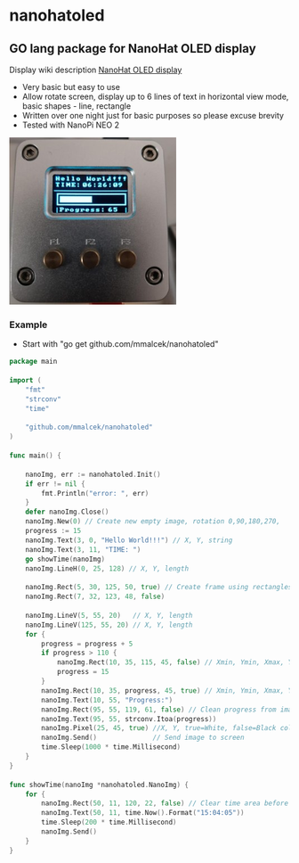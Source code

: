 # nanohatoled

## GO lang package for NanoHat OLED display

Display wiki description [NanoHat OLED display](http://wiki.friendlyarm.com/wiki/index.php/NanoHat_OLED)

- Very basic but easy to use
- Allow rotate screen, display up to 6 lines of text in horizontal view mode, basic shapes - line, rectangle
- Written over one night just for basic purposes so please excuse brevity
- Tested with NanoPi NEO 2

![example screen](https://github.com/mmalcek/nanohatoled/blob/master/nanohat.jpg?raw=true)

### Example

- Start with "go get github.com/mmalcek/nanohatoled"

```go
package main

import (
	"fmt"
	"strconv"
	"time"

	"github.com/mmalcek/nanohatoled"
)

func main() {

	nanoImg, err := nanohatoled.Init()
	if err != nil {
		fmt.Println("error: ", err)
	}
	defer nanoImg.Close()
	nanoImg.New(0) // Create new empty image, rotation 0,90,180,270,
	progress := 15
	nanoImg.Text(3, 0, "Hello World!!!") // X, Y, string
	nanoImg.Text(3, 11, "TIME: ")
	go showTime(nanoImg)
	nanoImg.LineH(0, 25, 128) // X, Y, length

	nanoImg.Rect(5, 30, 125, 50, true) // Create frame using rectangles
	nanoImg.Rect(7, 32, 123, 48, false)

	nanoImg.LineV(5, 55, 20)   // X, Y, length
	nanoImg.LineV(125, 55, 20) // X, Y, length
	for {
		progress = progress + 5
		if progress > 110 {
			nanoImg.Rect(10, 35, 115, 45, false) // Xmin, Ymin, Xmax, Ymax, true=White, false=Black color
			progress = 15
		}
		nanoImg.Rect(10, 35, progress, 45, true) // Xmin, Ymin, Xmax, Ymax, true=White, false=Black color
		nanoImg.Text(10, 55, "Progress:")
		nanoImg.Rect(95, 55, 119, 61, false) // Clean progress from image
		nanoImg.Text(95, 55, strconv.Itoa(progress))
		nanoImg.Pixel(25, 45, true) //X, Y, true=White, false=Black color
		nanoImg.Send()              // Send image to screen
		time.Sleep(1000 * time.Millisecond)
	}
}

func showTime(nanoImg *nanohatoled.NanoImg) {
	for {
		nanoImg.Rect(50, 11, 120, 22, false) // Clear time area before showing new
		nanoImg.Text(50, 11, time.Now().Format("15:04:05"))
		time.Sleep(200 * time.Millisecond)
		nanoImg.Send()
	}
}

```
